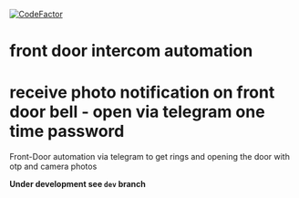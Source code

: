 [![CodeFactor](https://www.codefactor.io/repository/github/oliverdrechsler/front_door_intercom_automation/badge)](https://www.codefactor.io/repository/github/oliverdrechsler/front_door_intercom_automation)

# front door intercom automation
# receive photo notification on front door bell - open via telegram one time password

Front-Door  automation via telegram to get rings and opening the door with otp and camera photos

**Under development see `dev` branch**


